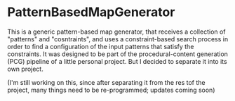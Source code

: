 # PatternBasedMapGenerator

This is a generic pattern-based map generator, that receives a collection of "patterns" and "cosntraints", and uses a constraint-based search process in order to find a configuration of the input patterns that satisfy the constraints. It was designed to be part of the procedural-content generation (PCG) pipeline of a little personal project. But I decided to separate it into its own project.

(I'm still working on this, since after separating it from the res tof the project, many things need to be re-programmed; updates coming soon)
